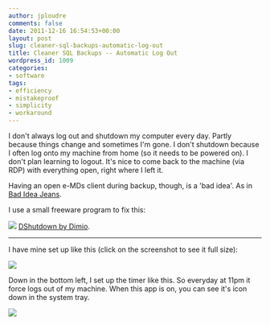 ```yaml
---
author: jploudre
comments: false
date: 2011-12-16 16:54:53+00:00
layout: post
slug: cleaner-sql-backups-automatic-log-out
title: Cleaner SQL Backups -- Automatic Log Out
wordpress_id: 1009
categories:
- software
tags:
- efficiency
- mistakeproof
- simplicity
- workaround
---
```


I don't always log out and shutdown my computer every day. Partly because things change and sometimes I'm gone. I don't shutdown because I often log onto my machine from home (so it needs to be powered on). I don't plan learning to logout. It's nice to come back to the machine (via RDP) with everything open, right where I left it.

Having an open e-MDs client during backup, though, is a 'bad idea'. As in [Bad Idea Jeans](http://www.hulu.com/watch/10310/saturday-night-live-bad-idea-jeans).

I use a small freeware program to fix this:

![](http://unchart.com/wp-content/uploads/2011/01/29-heart.png) [DShutdown by Dimio](http://dimio.altervista.org/eng/).

-----------------------------
I have mine set up like this (click on the screenshot to see it full size):

[![](http://unchart.com/wp-content/uploads/2011/12/screenshot.4-281x300.png)](http://unchart.com/wp-content/uploads/2011/12/screenshot.4.png)

Down in the bottom left, I set up the timer like this. So everyday at 11pm it force logs out of my machine. When this app is on, you can see it's icon down in the system tray.

[![](http://unchart.com/wp-content/uploads/2011/12/screenshot.3-235x300.png)](http://unchart.com/wp-content/uploads/2011/12/screenshot.3.png)

